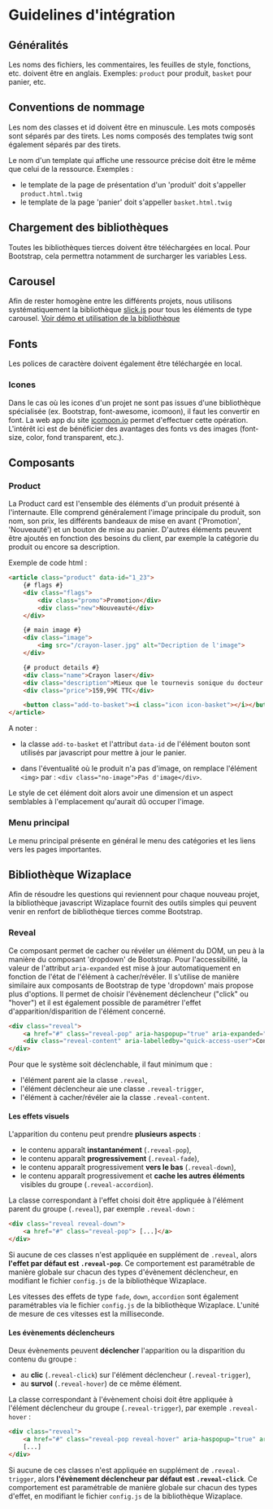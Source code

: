 # Guidelines d'intégration

## Généralités

Les noms des fichiers, les commentaires, les feuilles de style, fonctions, etc. doivent être en anglais.
Exemples: `product` pour produit, `basket` pour panier, etc.

## Conventions de nommage

Les nom des classes et id doivent être en minuscule.
Les mots composés sont séparés par des tirets.
Les noms composés des templates twig sont également séparés par des tirets.

Le nom d'un template qui affiche une ressource précise doit être le même que celui de la ressource.
Exemples :
- le template de la page de présentation d'un 'produit' doit s'appeller `product.html.twig`
- le template de la page 'panier' doit s'appeller `basket.html.twig`

## Chargement des bibliothèques

Toutes les bibliothèques tierces doivent être téléchargées en local.
Pour Bootstrap, cela permettra notamment de surcharger les variables Less.

## Carousel

Afin de rester homogène entre les différents projets, nous utilisons systématiquement la bibliothèque [slick.js](https://github.com/kenwheeler/slick/) pour tous les éléments de type carousel.
[Voir démo et utilisation de la bibliothèque](http://kenwheeler.github.io/slick#demos)

## Fonts

Les polices de caractère doivent également être téléchargée en local.

### Icones

Dans le cas où les icones d'un projet ne sont pas issues d'une bibliothèque spécialisée (ex. Bootstrap, font-awesome, icomoon), il faut les convertir en font.
La web app du site [icomoon.io](https://icomoon.io/app) permet d'effectuer cette opération.
L'intérêt ici est de bénéficier des avantages des fonts vs des images (font-size, color, fond transparent, etc.).

## Composants
### Product

La Product card est l'ensemble des éléments d'un produit présenté à l'internaute.
Elle comprend généralement l'image principale du produit, son nom, son prix, les différents bandeaux de mise en avant ('Promotion', 'Nouveauté') et un bouton de mise au panier.
D'autres éléments peuvent être ajoutés en fonction des besoins du client, par exemple la catégorie du produit ou encore sa description.

Exemple de code html :

```html
<article class="product" data-id="1_23">
    {# flags #}
    <div class="flags">
        <div class="promo">Promotion</div>
        <div class="new">Nouveauté</div>
    </div>

    {# main image #}
    <div class="image">
        <img src="/crayon-laser.jpg" alt="Decription de l'image">
    </div>

    {# product details #}
    <div class="name">Crayon laser</div>
    <div class="description">Mieux que le tournevis sonique du docteur Who.</div>
    <div class="price">159,99€ TTC</div>

    <button class="add-to-basket"><i class="icon icon-basket"></i></button>
</article>
```

A noter :

- la classe `add-to-basket` et l'attribut `data-id` de l'élément bouton sont utilisés par javascript pour mettre à jour le panier.

- dans l'éventualité où le produit n'a pas d'image, on remplace l'élément `<img>` par : `<div class="no-image">Pas d'image</div>`.

Le style de cet élément doit alors avoir une dimension et un aspect semblables à l'emplacement qu'aurait dû occuper l'image.

### Menu principal

Le menu principal présente en général le menu des catégories et les liens vers les pages importantes.

## Bibliothèque Wizaplace

Afin de résoudre les questions qui reviennent pour chaque nouveau projet, la bibliothèque javascript Wizaplace fournit des outils simples qui peuvent venir en renfort de bibliothèque tierces comme Bootstrap.

### Reveal

Ce composant permet de cacher ou révéler un élément du DOM, un peu à la manière du composant 'dropdown' de Bootstrap.
Pour l'accessibilité, la valeur de l'attribut `aria-expanded` est mise à jour automatiquement en fonction de l'état de l'élément à cacher/révéler.
Il s'utilise de manière similaire aux composants de Bootstrap de type 'dropdown' mais propose plus d'options.
Il permet de choisir l'évènement déclencheur ("click" ou "hover") et il est également possible de paramétrer l'effet d'apparition/disparition de l'élément concerné.
```html
<div class="reveal">
    <a href="#" class="reveal-pop" aria-haspopup="true" aria-expanded="false" id="demo-id">Mon compte</a>    
    <div class="reveal-content" aria-labelledby="quick-access-user">Contenu caché par défaut.</div>
</div>
```

Pour que le système soit déclenchable, il faut minimum que :
- l'élément parent aie la classe `.reveal`,
- l'élément déclencheur aie une classe `.reveal-trigger`,
- l'élément à cacher/révéler aie la classe `.reveal-content`.

#### Les effets visuels
L'apparition du contenu peut prendre **plusieurs aspects** :
- le contenu apparaît **instantanément** (`.reveal-pop`),
- le contenu apparaît **progressivement** (`.reveal-fade`),
- le contenu apparaît progressivement **vers le bas** (`.reveal-down`),  
- le contenu apparaît progressivement et **cache les autres éléments** visibles du groupe (`.reveal-accordion`).

La classe correspondant à l'effet choisi doit être appliquée à l'élément parent du groupe (`.reveal`), par exemple `.reveal-down` :
```html
<div class="reveal reveal-down">
    <a href="#" class="reveal-pop"> [...]</a>
</div>
```

Si aucune de ces classes n'est appliquée en supplément de `.reveal`, alors **l'effet par défaut est `.reveal-pop`**.
Ce comportement est paramétrable de manière globale sur chacun des types d'évènement déclencheur, en modifiant le fichier `config.js` de la bibliothèque Wizaplace.

Les vitesses des effets de type `fade`, `down`, `accordion` sont également paramétrables via le fichier `config.js` de la bibliothèque Wizaplace.
L'unité de mesure de ces vitesses est la milliseconde.

#### Les évènements déclencheurs

Deux évènements peuvent **déclencher** l'apparition ou la disparition du contenu du groupe :
- au **clic** (`.reveal-click`) sur l'élément déclencheur (`.reveal-trigger`),
- au **survol** (`.reveal-hover`) de ce même élément.

La classe correspondant à l'évènement choisi doit être appliquée à l'élément déclencheur du groupe (`.reveal-trigger`), par exemple `.reveal-hover` :
```html
<div class="reveal">
    <a href="#" class="reveal-pop reveal-hover" aria-haspopup="true" aria-expanded="false" id="demo-id">Mon compte</a>    
    [...]
</div>
```
Si aucune de ces classes n'est appliquée en supplément de `.reveal-trigger`, alors **l'évènement déclencheur par défaut est `.reveal-click`**.
Ce comportement est paramétrable de manière globale sur chacun des types d'effet, en modifiant le fichier `config.js` de la bibliothèque Wizaplace.
